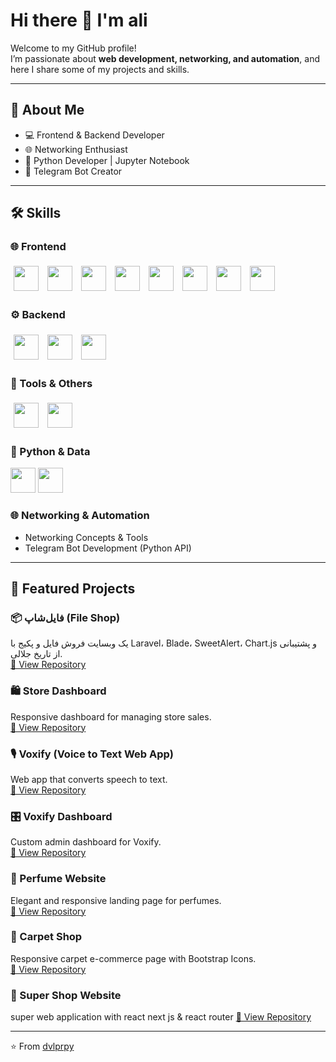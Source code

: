 # Hi there 👋 I'm ali

Welcome to my GitHub profile!  
I’m passionate about **web development, networking, and automation**, and here I share some of my projects and skills.  

---

## 🚀 About Me
- 💻 Frontend & Backend Developer  
- 🌐 Networking Enthusiast  
- 🐍 Python Developer | Jupyter Notebook  
- 🤖 Telegram Bot Creator  

---

## 🛠️ Skills

### 🌐 Frontend  
<p>
  <img src="https://cdn.jsdelivr.net/gh/devicons/devicon/icons/html5/html5-original.svg" width="40" height="40" style="margin:5px"/>
  <img src="https://cdn.jsdelivr.net/gh/devicons/devicon/icons/css3/css3-original.svg" width="40" height="40" style="margin:5px"/>
  <img src="https://cdn.jsdelivr.net/gh/devicons/devicon/icons/bootstrap/bootstrap-plain.svg" width="40" height="40" style="margin:5px"/>
  <img src="https://cdn.jsdelivr.net/gh/devicons/devicon/icons/tailwindcss/tailwindcss-original.svg" width="40" height="40" style="margin:5px"/>
  <img src="https://cdn.jsdelivr.net/gh/devicons/devicon/icons/javascript/javascript-original.svg" width="40" height="40" style="margin:5px"/>
  <img src="https://cdn.jsdelivr.net/gh/devicons/devicon/icons/jquery/jquery-original.svg" width="40" height="40" style="margin:5px"/>
  <img src="https://cdn.jsdelivr.net/gh/devicons/devicon/icons/typescript/typescript-original.svg" width="40" height="40" style="margin:5px"/>
  <img src="https://cdn.jsdelivr.net/gh/devicons/devicon/icons/react/react-original.svg" width="40" height="40" style="margin:5px"/>
</p>


### ⚙️ Backend  
<p>
  <img src="https://cdn.jsdelivr.net/gh/devicons/devicon/icons/php/php-original.svg" width="40" height="40" style="margin:5px"/>
  <img src="https://cdn.jsdelivr.net/gh/devicons/devicon/icons/laravel/laravel-original.svg" width="40" height="40" style="margin:5px"/>
  <img src="https://cdn.jsdelivr.net/gh/devicons/devicon/icons/python/python-original.svg" width="40" height="40" style="margin:5px"/>
</p>


### 🔧 Tools & Others  
<p>
  <img src="https://cdn.jsdelivr.net/gh/devicons/devicon/icons/git/git-original.svg" width="40" height="40" style="margin:5px"/>
  <img src="https://cdn.jsdelivr.net/gh/devicons/devicon/icons/github/github-original.svg" width="40" height="40" style="margin:5px"/>
</p>



### 🐍 Python & Data
<p>
  <img src="https://cdn.jsdelivr.net/gh/devicons/devicon/icons/python/python-original.svg" width="40" height="40"/> 
  <img src="https://cdn.jsdelivr.net/gh/devicons/devicon/icons/jupyter/jupyter-original.svg" width="40" height="40"/>
</p> 

### 🌐 Networking & Automation
- Networking Concepts & Tools  
- Telegram Bot Development (Python API)  

---

## 📂 Featured Projects

### 📦 فایل‌شاپ (File Shop)
یک وبسایت فروش فایل و پکیج با Laravel، Blade، SweetAlert، Chart.js و پشتیبانی از تاریخ جلالی.  
[🔗 View Repository](https://github.com/dvlprpy/file-shop.git)

### 🛍️ Store Dashboard
Responsive dashboard for managing store sales.  
[🔗 View Repository](https://github.com/dvlprpy/Dashboard1.git)

### 🎙️ Voxify (Voice to Text Web App)
Web app that converts speech to text.  
[🔗 View Repository](https://github.com/dvlprpy/voxify.git)

### 🎛️ Voxify Dashboard
Custom admin dashboard for Voxify.  
[🔗 View Repository](https://github.com/dvlprpy/voxify-dashboard.git)

### 🌸 Perfume Website
Elegant and responsive landing page for perfumes.  
[🔗 View Repository](https://github.com/dvlprpy/perfume_website.git) 

### 🏬 Carpet Shop
Responsive carpet e-commerce page with Bootstrap Icons.  
[🔗 View Repository](https://github.com/dvlprpy/carpet_website.git)  

### 🏬 Super Shop Website
super web application with react next js & react router
[🔗 View Repository](https://github.com/dvlprpy/super-webapp.git) 

---
⭐️ From [dvlprpy](https://github.com/dvlprpy)
